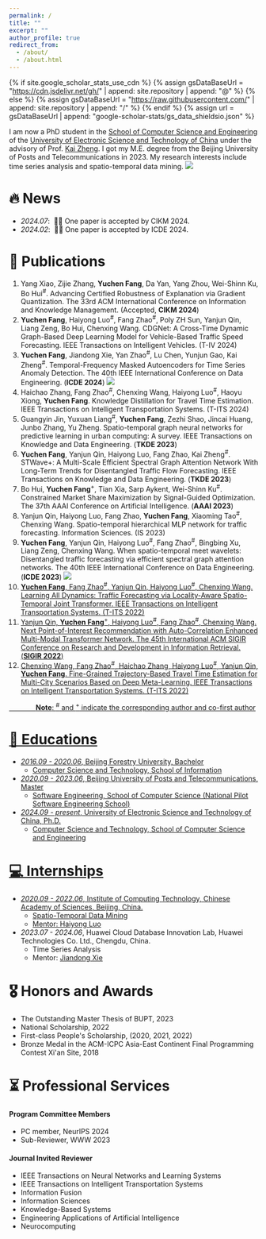 ```yaml
---
permalink: /
title: ""
excerpt: ""
author_profile: true
redirect_from: 
  - /about/
  - /about.html
---
```


{% if site.google_scholar_stats_use_cdn %}
{% assign gsDataBaseUrl = "https://cdn.jsdelivr.net/gh/" | append: site.repository | append: "@" %}
{% else %}
{% assign gsDataBaseUrl = "https://raw.githubusercontent.com/" | append: site.repository | append: "/" %}
{% endif %}
{% assign url = gsDataBaseUrl | append: "google-scholar-stats/gs_data_shieldsio.json" %}

<span class='anchor' id='about-me'></span>


I am now a PhD student in the [School of Computer Science and Engineering](https://www.scse.uestc.edu.cn/) of the [University of Electronic Science and Technology of China](https://www.uestc.edu.cn/) under the advisory of Prof. [Kai Zheng](https://zheng-kai.com/). I got my M.E. degree from the Beijing University of Posts and Telecommunications in 2023. My research interests include time series analysis and spatio-temporal data mining. <img src="https://img.shields.io/endpoint?logo=Google%20Scholar&url=https%3A%2F%2Fcdn.jsdelivr.net%2Fgh%2Ffrakeyc%2Ffrakeyc.github.io@google-scholar-stats%2Fgs_data_shieldsio.json&labelColor=f6f6f6&color=9cf&style=flat&label=citations">





<!-- # 🔥 News
- *2022.02*: &nbsp;🎉🎉 Lorem ipsum dolor sit amet, consectetur adipiscing elit. Vivamus ornare aliquet ipsum, ac tempus justo dapibus sit amet. 
- *2022.02*: &nbsp;🎉🎉 Lorem ipsum dolor sit amet, consectetur adipiscing elit. Vivamus ornare aliquet ipsum, ac tempus justo dapibus sit amet.  -->

# 🔥 News
- *2024.07*: &nbsp;🎉🎉 One paper is accepted by CIKM 2024. 
- *2024.02*: &nbsp;🎉🎉 One paper is accepted by ICDE 2024.

# 📝 Publications 
1. Yang Xiao, Zijie Zhang, **Yuchen Fang**, Da Yan, Yang Zhou, Wei-Shinn Ku, Bo Hui<sup>#</sup>. Advancing Certified Robustness of Explanation via Gradient Quantization. The 33rd ACM International Conference on
Information and Knowledge Management. (Accepted, **CIKM 2024**)
2. **Yuchen Fang**, Haiyong Luo<sup>#</sup>, Fang Zhao<sup>#</sup>, Poly ZH Sun, Yanjun Qin, Liang Zeng, Bo Hui, Chenxing Wang. CDGNet: A Cross-Time Dynamic Graph-Based Deep Learning Model for Vehicle-Based Traffic Speed Forecasting. IEEE Transactions on Intelligent Vehicles. (T-IV 2024)
3. **Yuchen Fang**, Jiandong Xie, Yan Zhao<sup>#</sup>, Lu Chen, Yunjun Gao, Kai Zheng<sup>#</sup>. Temporal-Frequency Masked Autoencoders for Time Series Anomaly Detection. The 40th IEEE International Conference on Data Engineering. (**ICDE 2024**) [![](https://img.shields.io/github/stars/LMissher/TFMAE?style=social)](https://github.com/LMissher/TFMAE)
4. Haichao Zhang, Fang Zhao<sup>#</sup>, Chenxing Wang, Haiyong Luo<sup>#</sup>, Haoyu Xiong, **Yuchen Fang**. Knowledge Distillation for Travel Time Estimation. IEEE Transactions on Intelligent Transportation Systems. (T-ITS 2024) 
5. Guangyin Jin, Yuxuan Liang<sup>#</sup>, **Yuchen Fang**, Zezhi Shao, Jincai Huang, Junbo Zhang, Yu Zheng. Spatio-temporal graph neural networks for predictive learning in urban computing: A survey. IEEE Transactions on Knowledge and Data Engineering. (**TKDE 2023**)
6. **Yuchen Fang**, Yanjun Qin, Haiyong Luo, Fang Zhao, Kai Zheng<sup>#</sup>. STWave+: A Multi-Scale Efficient Spectral Graph Attention Network With Long-Term Trends for Disentangled Traffic Flow Forecasting. IEEE Transactions on Knowledge and Data Engineering. (**TKDE 2023**)
7. Bo Hui, **Yuchen Fang**<sup>+</sup>, Tian Xia, Sarp Aykent, Wei-Shinn Ku<sup>#</sup>. Constrained Market Share Maximization by Signal-Guided Optimization. The 37th AAAI Conference on Artificial Intelligence. (**AAAI 2023**)
8. Yanjun Qin, Haiyong Luo, Fang Zhao, **Yuchen Fang**, Xiaoming Tao<sup>#</sup>, Chenxing Wang. Spatio-temporal hierarchical MLP network for traffic forecasting. Information Sciences. (IS 2023)
9. **Yuchen Fang**, Yanjun Qin, Haiyong Luo<sup>#</sup>, Fang Zhao<sup>#</sup>, Bingbing Xu, Liang Zeng, Chenxing Wang. When spatio-temporal meet wavelets: Disentangled traffic forecasting via efficient spectral graph attention networks. The 40th IEEE International Conference on Data Engineering. (**ICDE 2023**) [![](https://img.shields.io/github/stars/LMissher/STWave?style=social)](https://github.com/LMissher/STWave) <a href='https://scholar.google.com/citations?user=-adyoyIAAAAJ&hl'> <strong><span class='show_paper_citations' data='4FA6C0AAAAAJ:LkGwnXOMwfcC'></span></strong>
10. **Yuchen Fang**, Fang Zhao<sup>#</sup>, Yanjun Qin, Haiyong Luo<sup>#</sup>, Chenxing Wang. Learning All Dynamics: Traffic Forecasting via Locality-Aware Spatio-Temporal Joint Transformer. IEEE Transactions on Intelligent Transportation Systems. (T-ITS 2022) 
11. Yanjun Qin, **Yuchen Fang**<sup>+</sup>, Haiyong Luo<sup>#</sup>, Fang Zhao<sup>#</sup>, Chenxing Wang. Next Point-of-Interest Recommendation with Auto-Correlation Enhanced Multi-Modal Transformer Network. The 45th International ACM SIGIR Conference on Research and Development in Information Retrieval. (**SIGIR 2022**)
12. Chenxing Wang, Fang Zhao<sup>#</sup>, Haichao Zhang, Haiyong Luo<sup>#</sup>, Yanjun Qin, **Yuchen Fang**. Fine-Grained Trajectory-Based Travel Time Estimation for Multi-City Scenarios Based on Deep Meta-Learning. IEEE Transactions on Intelligent Transportation Systems. (T-ITS 2022)

&emsp; &emsp; &emsp; **Note**: <sup>#</sup> and <sup>+</sup> indicate the corresponding author and co-first author

# 📖 Educations

- *2016.09 - 2020.06*, Beijing Forestry University, Bachelor
  - Computer Science and Technology, School of Information
- *2020.09 - 2023.06*, Beijing University of Posts and Telecommunications, Master
  - Software Engineering, School of Computer Science (National Pilot Software Engineering School)
- *2024.09 - present*, University of Electronic Science and Technology of China, Ph.D.
  - Computer Science and Technology, School of Computer Science and Engineering

# 💻 Internships

- *2020.09 - 2022.06*, Institute of Computing Technology, Chinese Academy of Sciences, Beijing, China.
  - Spatio-Temporal Data Mining
  - Mentor: [Haiyong Luo](https://people.ucas.ac.cn/~luohaiyong)
- *2023.07 - 2024.06*, Huawei Cloud Database Innovation Lab, Huawei Technologies Co. Ltd., Chengdu, China.
  - Time Series Analysis
  - Mentor: [Jiandong Xie](https://dblp.org/pid/203/9483.html)

# 🎖 Honors and Awards
- The Outstanding Master Thesis of BUPT, 2023
- National Scholarship, 2022
- First-class People's Scholarship, (2020, 2021, 2022)
- Bronze Medal in the ACM-ICPC Asia-East Continent Final Programming Contest Xi'an Site, 2018

# ⏳ Professional Services

#### Program Committee Members
- PC member, NeurIPS 2024
- Sub-Reviewer, WWW 2023

#### Journal Invited Reviewer
- IEEE Transactions on Neural Networks and Learning Systems
- IEEE Transactions on Intelligent Transportation Systems
- Information Fusion
- Information Sciences
- Knowledge-Based Systems
- Engineering Applications of Artificial Intelligence
- Neurocomputing
